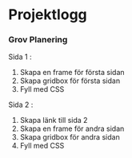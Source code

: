 # Projektlogg

### Grov Planering 

Sida 1 : 
1. Skapa en frame för första sidan
2. Skapa gridbox för första sidan
3. Fyll med CSS

Sida 2 : 
1. Skapa länk till sida 2
2. Skapa en frame för andra sidan
3. Skapa gridbox för andra sidan
3. Fyll med CSS

